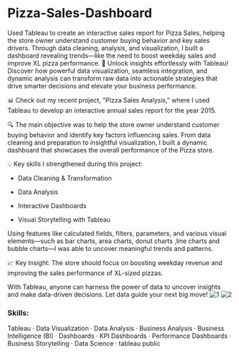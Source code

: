 # Pizza-Sales-Dashboard
Used Tableau to create an interactive sales report for Pizza Sales, helping the store owner understand customer buying behavior and key sales drivers. Through data cleaning, analysis, and visualization, I built a dashboard revealing trends—like the need to boost weekday sales and improve XL pizza performance.
🚀 Unlock insights effortlessly with Tableau! Discover how powerful data visualization, seamless integration, and dynamic analysis can transform raw data into actionable strategies that drive smarter decisions and elevate your business performance.

📊 Check out my recent project, "Pizza Sales Analysis," where I used Tableau to develop an interactive annual sales report for the year 2015.

🔍 The main objective was to help the store owner understand customer buying behavior and identify key factors influencing sales. From data cleaning and preparation to insightful visualization, I built a dynamic dashboard that showcases the overall performance of the Pizza store.

💡 Key skills I strengthened during this project:

* Data Cleaning & Transformation

* Data Analysis

* Interactive Dashboards

* Visual Storytelling with Tableau

Using features like calculated fields, filters, parameters, and various visual elements—such as bar charts, area charts, donut charts ,line charts and bubble charts—I was able to uncover meaningful trends and patterns.

📈 Key Insight: The store should focus on boosting weekday revenue and improving the sales performance of XL-sized pizzas.

With Tableau, anyone can harness the power of data to uncover insights and make data-driven decisions. Let data guide your next big move!
![1](https://github.com/user-attachments/assets/ab356bba-b4e9-42d6-b547-933dd6ce40ef)
![2](https://github.com/user-attachments/assets/f15c5e4c-0803-447d-a16b-3d24b70df544)
### Skills: 
Tableau · Data Visualization · Data Analysis · Business Analysis · Business Intelligence (BI) · Dashboards · KPI Dashboards · Performance Dashboards · Business Storytelling · Data Science · tableau public
